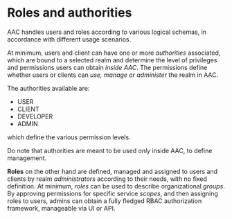 # Roles and authorities

AAC handles users and roles according to various logical schemas, in accordance with different usage scenarios.

At minimum, users and client can have one or more *authorities* associated, which are bound to a selected realm and determine the level of privileges and permissions users can obtain *inside AAC*. The permissions define whether users or clients can *use, manage or administer* the realm in AAC.

The authorities available are:

* USER
* CLIENT
* DEVELOPER
* ADMIN

which define the various permission levels.

Do note that authorities are meant to be used *only* inside AAC, to define management.

**Roles** on the other hand are defined, managed and assigned to users and clients by realm *administrators* according to their needs, with no fixed definition.
At minimum, *roles* can be used to describe organizational *groups*.
By approving permissions for specific service *scopes*, and then assigning roles to users, admins can obtain a fully fledged RBAC authorization framework, manageable via UI or API.